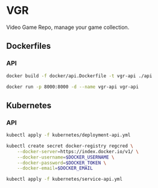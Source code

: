 # VGR

Video Game Repo, manage your game collection.

## Dockerfiles

### API

```bash
docker build -f docker/api.Dockerfile -t vgr-api ./api

docker run -p 8000:8000 -d --name vgr-api vgr-api
```

## Kubernetes

### API

```bash
kubectl apply -f kubernetes/deployment-api.yml

kubectl create secret docker-registry regcred \
    --docker-server=https://index.docker.io/v1/ \
    --docker-username=$DOCKER_USERNAME \
    --docker-password=$DOCKER_TOKEN \
    --docker-email=$DOCKER_EMAIL

kubectl apply -f kubernetes/service-api.yml
```